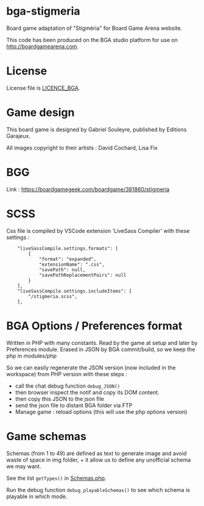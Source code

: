 # bga-stigmeria
Board game adaptation of "Stigméria" for Board Game Arena website.

This code has been produced on the BGA studio platform for use on http://boardgamearena.com.

# License
License file is [LICENCE_BGA](/LICENCE_BGA).

# Game design
This board game is designed by Gabriel Souleyre, published by Editions Garajeux.

All images copyright to their artists : 
David Cochard,
Lisa Fix

# BGG
Link : https://boardgamegeek.com/boardgame/381860/stigmeria

# SCSS

Css file is compiled by VSCode extension 'LiveSass Compiler' with these settings :
```
    "liveSassCompile.settings.formats": [
        {
            "format": "expanded",
            "extensionName": ".css",
            "savePath": null,
            "savePathReplacementPairs": null
        }
    ],  
    "liveSassCompile.settings.includeItems": [
        "/stigmeria.scss",
    ],
```

# BGA Options / Preferences format

Written in PHP with many constants.
Read by the game at setup and later by Preferences module.
Erased in JSON by BGA commit/build, so we keep the php in modules/php

So we can easily regenerate the JSON version (now included in the workspace) from PHP version with these steps :

- call the chat debug function `debug_JSON()`
- then browser inspect the notif and copy its DOM content. 
- then copy this JSON to the json file 
- send the json file to distant BGA folder via FTP
- Manage game : reload options (this will use the php options version)

# Game schemas

Schemas (from 1 to 49) are defined as text to generate image and avoid waste of space in img folder, + it allow us to define any unofficial schema we may want.

See the list `getTypes()` in [Schemas.php](/modules/php/Managers/Schemas.php).

Run the debug function `debug_playableSchemas()` to see which schema is playable in which mode.